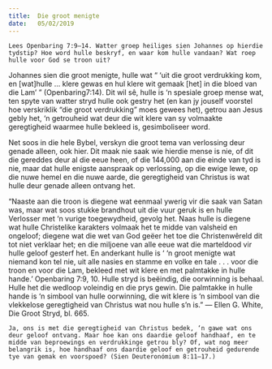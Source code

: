 ```yaml
---
title:  Die groot menigte
date:   05/02/2019
---
```


`Lees Openbaring 7:9–14. Watter groep heiliges sien Johannes op hierdie tydstip? Hoe word hulle beskryf, en waar kom hulle vandaan? Wat roep hulle voor God se troon uit?` 

Johannes sien die groot menigte, hulle wat “ ‘uit die groot verdrukking kom, en [wat]hulle ... klere gewas en hul klere wit gemaak [het] in die bloed van die Lam’ ” (Openbaring7:14). Dit wil sê, hulle is ‘n spesiale groep mense wat, ten spyte van watter stryd hulle ook gestry het (en kan jy jouself voorstel hoe verskriklik “die groot verdrukking” moes gewees het), getrou aan Jesus gebly het, ‘n getrouheid wat deur die wit klere van sy volmaakte geregtigheid waarmee hulle bekleed is, gesimboliseer word. 

Net soos in die hele Bybel, verskyn die groot tema van verlossing deur genade alleen, ook hier. Dit maak nie saak wie hierdie mense is nie, of dit die gereddes deur al die eeue heen, of die 144,000 aan die einde van tyd is nie, maar dat hulle enigste aanspraak op verlossing, op die ewige lewe, op die nuwe hemel en die nuwe aarde, die geregtigheid van Christus is wat hulle deur genade alleen ontvang het. 

“Naaste aan die troon is diegene wat eenmaal ywerig vir die saak van Satan was, maar wat soos stukke brandhout uit die vuur geruk is en hulle Verlosser met ‘n vurige toegewydheid, gevolg het. Naas hulle is diegene wat hulle Christelike karakters volmaak het te midde van valsheid en ongeloof; diegene wat die wet van God geëer het toe die Christenwêreld dit tot niet verklaar het; en die miljoene van alle eeue wat die marteldood vir hulle geloof gesterf het. En anderkant hulle is ‘ ‘n groot menigte wat niemand kon tel nie, uit alle nasies en stamme en volke en tale . . . voor die troon en voor die Lam, bekleed met wit klere en met palmtakke in hulle hande.’ Openbaring 7:9, 10. Hulle stryd is beëindig, die oorwinning is behaal. Hulle het die wedloop voleindig en die prys gewin. Die palmtakke in hulle hande is ‘n simbool van hulle oorwinning, die wit klere is ‘n simbool van die vlekkelose geregtigheid van Christus wat nou hulle s’n is.” — Ellen G. White, Die Groot Stryd, bl. 665. 

`Ja, ons is met die geregtigheid van Christus bedek, ‘n gawe wat ons deur geloof ontvang. Maar hoe kan ons daardie geloof handhaaf, en te midde van beproewings en verdrukkinge getrou bly? Of, wat nog meer belangrik is, hoe handhaaf ons daardie geloof en getrouheid gedurende tye van gemak en voorspoed? (Sien Deuteronómium 8:11–17.)`